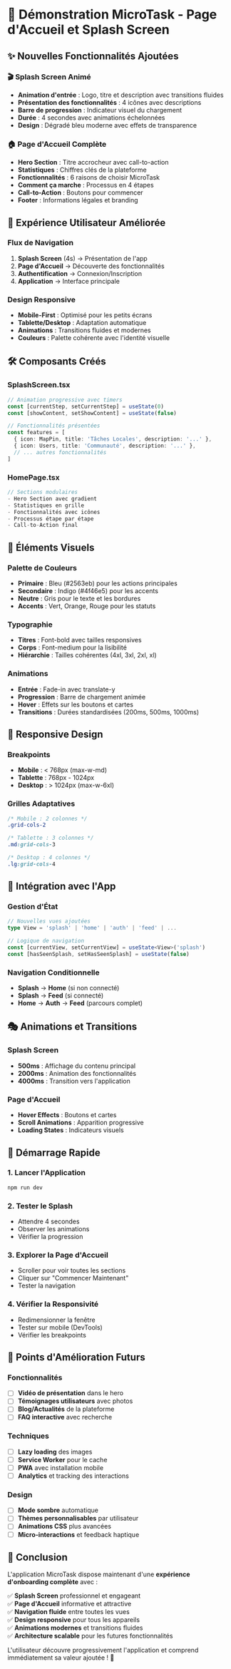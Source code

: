 # 🚀 Démonstration MicroTask - Page d'Accueil et Splash Screen

## ✨ Nouvelles Fonctionnalités Ajoutées

### 🎬 **Splash Screen Animé**
- **Animation d'entrée** : Logo, titre et description avec transitions fluides
- **Présentation des fonctionnalités** : 4 icônes avec descriptions
- **Barre de progression** : Indicateur visuel du chargement
- **Durée** : 4 secondes avec animations échelonnées
- **Design** : Dégradé bleu moderne avec effets de transparence

### 🏠 **Page d'Accueil Complète**
- **Hero Section** : Titre accrocheur avec call-to-action
- **Statistiques** : Chiffres clés de la plateforme
- **Fonctionnalités** : 6 raisons de choisir MicroTask
- **Comment ça marche** : Processus en 4 étapes
- **Call-to-Action** : Boutons pour commencer
- **Footer** : Informations légales et branding

## 🎯 **Expérience Utilisateur Améliorée**

### **Flux de Navigation**
1. **Splash Screen** (4s) → Présentation de l'app
2. **Page d'Accueil** → Découverte des fonctionnalités
3. **Authentification** → Connexion/Inscription
4. **Application** → Interface principale

### **Design Responsive**
- **Mobile-First** : Optimisé pour les petits écrans
- **Tablette/Desktop** : Adaptation automatique
- **Animations** : Transitions fluides et modernes
- **Couleurs** : Palette cohérente avec l'identité visuelle

## 🛠️ **Composants Créés**

### **SplashScreen.tsx**
```typescript
// Animation progressive avec timers
const [currentStep, setCurrentStep] = useState(0)
const [showContent, setShowContent] = useState(false)

// Fonctionnalités présentées
const features = [
  { icon: MapPin, title: 'Tâches Locales', description: '...' },
  { icon: Users, title: 'Communauté', description: '...' },
  // ... autres fonctionnalités
]
```

### **HomePage.tsx**
```typescript
// Sections modulaires
- Hero Section avec gradient
- Statistiques en grille
- Fonctionnalités avec icônes
- Processus étape par étape
- Call-to-Action final
```

## 🎨 **Éléments Visuels**

### **Palette de Couleurs**
- **Primaire** : Bleu (#2563eb) pour les actions principales
- **Secondaire** : Indigo (#4f46e5) pour les accents
- **Neutre** : Gris pour le texte et les bordures
- **Accents** : Vert, Orange, Rouge pour les statuts

### **Typographie**
- **Titres** : Font-bold avec tailles responsives
- **Corps** : Font-medium pour la lisibilité
- **Hiérarchie** : Tailles cohérentes (4xl, 3xl, 2xl, xl)

### **Animations**
- **Entrée** : Fade-in avec translate-y
- **Progression** : Barre de chargement animée
- **Hover** : Effets sur les boutons et cartes
- **Transitions** : Durées standardisées (200ms, 500ms, 1000ms)

## 📱 **Responsive Design**

### **Breakpoints**
- **Mobile** : < 768px (max-w-md)
- **Tablette** : 768px - 1024px
- **Desktop** : > 1024px (max-w-6xl)

### **Grilles Adaptatives**
```css
/* Mobile : 2 colonnes */
.grid-cols-2

/* Tablette : 3 colonnes */
.md:grid-cols-3

/* Desktop : 4 colonnes */
.lg:grid-cols-4
```

## 🔄 **Intégration avec l'App**

### **Gestion d'État**
```typescript
// Nouvelles vues ajoutées
type View = 'splash' | 'home' | 'auth' | 'feed' | ...

// Logique de navigation
const [currentView, setCurrentView] = useState<View>('splash')
const [hasSeenSplash, setHasSeenSplash] = useState(false)
```

### **Navigation Conditionnelle**
- **Splash** → **Home** (si non connecté)
- **Splash** → **Feed** (si connecté)
- **Home** → **Auth** → **Feed** (parcours complet)

## 🎭 **Animations et Transitions**

### **Splash Screen**
- **500ms** : Affichage du contenu principal
- **2000ms** : Animation des fonctionnalités
- **4000ms** : Transition vers l'application

### **Page d'Accueil**
- **Hover Effects** : Boutons et cartes
- **Scroll Animations** : Apparition progressive
- **Loading States** : Indicateurs visuels

## 🚀 **Démarrage Rapide**

### **1. Lancer l'Application**
```bash
npm run dev
```

### **2. Tester le Splash**
- Attendre 4 secondes
- Observer les animations
- Vérifier la progression

### **3. Explorer la Page d'Accueil**
- Scroller pour voir toutes les sections
- Cliquer sur "Commencer Maintenant"
- Tester la navigation

### **4. Vérifier la Responsivité**
- Redimensionner la fenêtre
- Tester sur mobile (DevTools)
- Vérifier les breakpoints

## 🎯 **Points d'Amélioration Futurs**

### **Fonctionnalités**
- [ ] **Vidéo de présentation** dans le hero
- [ ] **Témoignages utilisateurs** avec photos
- [ ] **Blog/Actualités** de la plateforme
- [ ] **FAQ interactive** avec recherche

### **Techniques**
- [ ] **Lazy loading** des images
- [ ] **Service Worker** pour le cache
- [ ] **PWA** avec installation mobile
- [ ] **Analytics** et tracking des interactions

### **Design**
- [ ] **Mode sombre** automatique
- [ ] **Thèmes personnalisables** par utilisateur
- [ ] **Animations CSS** plus avancées
- [ ] **Micro-interactions** et feedback haptique

## 🎉 **Conclusion**

L'application MicroTask dispose maintenant d'une **expérience d'onboarding complète** avec :

✅ **Splash Screen** professionnel et engageant  
✅ **Page d'Accueil** informative et attractive  
✅ **Navigation fluide** entre toutes les vues  
✅ **Design responsive** pour tous les appareils  
✅ **Animations modernes** et transitions fluides  
✅ **Architecture scalable** pour les futures fonctionnalités  

L'utilisateur découvre progressivement l'application et comprend immédiatement sa valeur ajoutée ! 🚀
